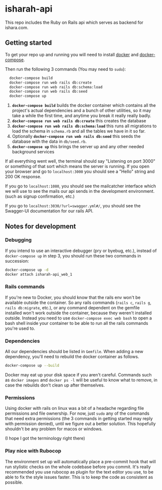 # isharah-api
This repo includes the Ruby on Rails api which serves as backend for ishara.com.

## Getting started
To get your repo up and running you will need to install [docker](https://docs.docker.com/install/) and [docker-compose](https://docs.docker.com/compose/install/).

Then run the following 3 commands (You may need to `sudo`):
```bash
  docker-compose build
  docker-compose run web rails db:create
  docker-compose run web rails db:schema:load
  docker-compose run web rails db:seed
  docker-compose up
  ```
1. **`docker-compose build`** builds the docker container which contains all the project's actual dependencies and a bunch of other utilities, so it may take a while the first time, and anytime you break it really really badly.
2. **`docker-compose run web rails db:create`** this creates the database
3. **`docker-compose run web rails db:schema:load`** this runs all migrations to load the schema in `schema.rb` and all the tables we have in it so far.
4. Optionally **`docker-compose run web rails db:seed`** this seeds the database with the data in `db/seed.rb`.
5. **`docker-compose up`** this brings the server up and any other needed background services

If all everything went well, the terminal should say "Listening on port 3000" or something of that sort which means the server is running. If you open your browser and go to `localhost:3000` you should see a "Hello" string and 200 OK response.

If you go to `localhost:1080`, you should see the mailcatcher interface which we will use to see the mails our api sends in the development environment. (such as signup confirmation, etc.)

If you go to `localhost:3030/?url=swagger.yml#/`, you should see the Swagger-UI documentation for our rails API.

## Notes for development
### Debugging
If you intend to use an interactive debugger (pry or byebug, etc.), instead of `docker-compose up` in step 3, you should run these two commands in succession:
  ```bash
  docker-compose up -d
  docker attach isharah-api_web_1
  ```
### Rails commands
If you're new to Docker, you should know that the rails env won't be available outside the container. So any rails commands (`rails c`, `rails g`, `rails db:migrate`, etc.), or any command dependent on the gemfile installed won't work outside the container, because they weren't installed outside. Instead you need to use `docker-compose exec web bash` to open a bash shell inside your container to be able to run all the rails commands you're used to. 

### Dependencies
All our dependencies should be listed in `Gemfile`. When adding a new dependency, you'll need to rebuild the docker container as follows.
```bash
docker-compose up --build
```
Docker may eat up your disk space if you aren't careful. Commands such as `docker images` and `docker ps -l` will be useful to know what to remove, in case the rebuilds don't clean up after themselves.

### Permissions
Using docker with rails on linux was a bit of a headache regarding file permissions and file ownership. For now, just `sudo` any of the commands that need extra permissions (the 3 commands in getting started may reply with permission denied), until we figure out a better solution. This hopefully shouldn't be any problem for macos or windows.

(I hope I got the terminology right there)

### Play nice with Rubocop
The environment set up will automatically place a pre-commit hook that will run stylistic checks on the whole codebase before you commit. It's really recommended you use rubocop as plugin for the text editor you use, to be able to fix the style issues faster. This is to keep the code as consistent as possible.
